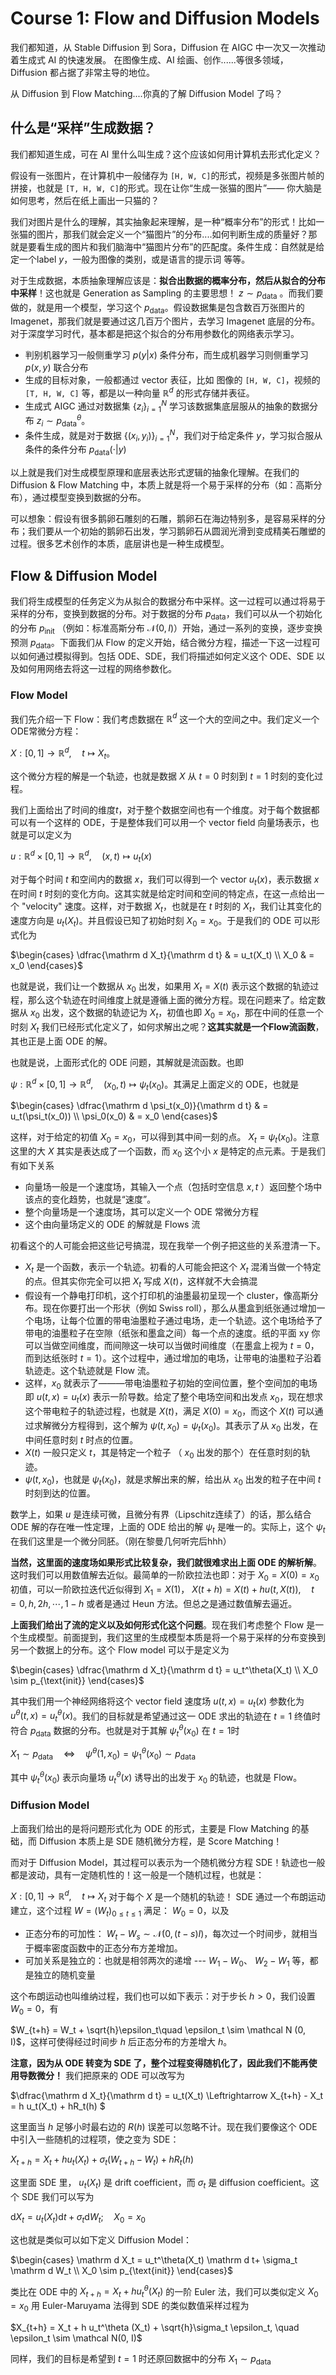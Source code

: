 # Course 1: Flow and Diffusion Models

我们都知道，从 Stable Diffusion 到 Sora，Diffusion 在 AIGC 中一次又一次推动着生成式 AI 的快速发展。 在图像生成、AI 绘画、创作......等很多领域， Diffusion 都占据了非常主导的地位。

从 Diffusion 到 Flow Matching....你真的了解 Diffusion Model 了吗？

## 什么是“采样”生成数据？

我们都知道生成，可在 AI 里什么叫生成？这个应该如何用计算机去形式化定义？

假设有一张图片，在计算机中一般储存为 `[H, W, C]`的形式，视频是多张图片帧的拼接，也就是 `[T, H, W, C]`的形式。现在让你“生成一张猫的图片”—— 你大脑是如何思考，然后在纸上画出一只猫的？

我们对图片是什么的理解，其实抽象起来理解，是一种“概率分布”的形式！比如一张猫的图片，那我们就会定义一个“猫图片”的分布....如何判断生成的质量好？那就是要看生成的图片和我们脑海中“猫图片分布”的匹配度。条件生成：自然就是给定一个label $y$，一般为图像的类别，或是语言的提示词 等等。

对于生成数据，本质抽象理解应该是：**拟合出数据的概率分布，然后从拟合的分布中采样**！这也就是 Generation as Sampling 的主要思想！ $z\sim p_{\text{data}}$ 。而我们要做的，就是用一个模型，学习这个 $p_{\text{data}}$。假设数据集是包含数百万张图片的 Imagenet，那我们就是要通过这几百万个图片，去学习 Imagenet 底层的分布。对于深度学习时代，基本都是把这个拟合的分布用参数化的网络表示学习。

- 判别机器学习一般侧重学习 $p(y|x)$ 条件分布，而生成机器学习则侧重学习  $p(x, y)$ 联合分布
- 生成的目标对象，一般都通过 vector 表征，比如 图像的 `[H, W, C]`，视频的 `[T, H, W, C]`  等，都是以一种向量 $\mathbb{R}^d$ 的形式存储并表征。
- 生成式 AIGC 通过对数据集 $\{z_i\}_{i=1}^N$ 学习该数据集底层服从的抽象的数据分布 $z_i\sim p_{\text{data}}^\theta$。
- 条件生成，就是对于数据 $\{(x_i, y_i)\}_{i=1}^N$，我们对于给定条件 $y$，学习拟合服从条件的条件分布 $p_{\text{data}}(\cdot | y)$

以上就是我们对生成模型原理和底层表达形式逻辑的抽象化理解。在我们的 Diffusion & Flow Matching 中，本质上就是将一个易于采样的分布（如：高斯分布），通过模型变换到数据的分布。

可以想象：假设有很多鹅卵石雕刻的石雕，鹅卵石在海边特别多，是容易采样的分布；我们要从一个初始的鹅卵石出发，学习鹅卵石从圆润光滑到变成精美石雕塑的过程。很多艺术创作的本质，底层讲也是一种生成模型。

## Flow & Diffusion Model

我们将生成模型的任务定义为从拟合的数据分布中采样。这一过程可以通过将易于采样的分布，变换到数据的分布。对于数据的分布 $p_{\text{data}}$，我们可以从一个初始化的分布 $p_{\text{init}}$ （例如：标准高斯分布 $\mathcal N(0, I)$）开始，通过一系列的变换，逐步变换预测 $p_{\text{data}}$。下面我们从 Flow 的定义开始，结合微分方程，描述一下这一过程可以如何通过模拟得到。包括 ODE、SDE，我们将描述如何定义这个 ODE、SDE 以及如何用网络去将这一过程的网络参数化。

### Flow Model

我们先介绍一下 Flow：我们考虑数据在 $\mathbb{R}^d$ 这一个大的空间之中。我们定义一个ODE常微分方程：

$X: [0, 1] \to \mathbb{R}^d, \quad t \mapsto X_t$。

这个微分方程的解是一个轨迹，也就是数据 $X$ 从 $t=0$ 时刻到 $t=1$ 时刻的变化过程。

我们上面给出了时间的维度$t$，对于整个数据空间也有一个维度。对于每个数据都可以有一个这样的 ODE，于是整体我们可以用一个 vector field 向量场表示，也就是可以定义为

$u: \mathbb{R}^d \times [0, 1]\to \mathbb{R}^d, \quad (x, t)\mapsto u_t(x)$

对于每个时间 $t$ 和空间内的数据 $x$，我们可以得到一个 vector $u_t(x)$，表示数据 $x$ 在时间 $t$ 时刻的变化方向。这其实就是给定时间和空间的特定点，在这一点给出一个 "velocity" 速度。这样，对于数据 $X_t$，也就是在 $t$ 时刻的 $X_t$，我们让其变化的速度方向是 $u_t(X_t)$。并且假设已知了初始时刻 $X_0 = x_0$。于是我们的 ODE 可以形式化为

$\begin{cases} \dfrac{\mathrm d X_t}{\mathrm d t} & = u_t(X_t) \\ X_0 & = x_0 \end{cases}$

也就是说，我们让一个数据从 $x_0$ 出发，如果用 $X_t = X(t)$ 表示这个数据的轨迹过程，那么这个轨迹在时间维度上就是遵循上面的微分方程。现在问题来了。给定数据从 $x_0$ 出发，这个数据的轨迹记为  $X_t$，初值也即 $X_0 = x_0$，那在中间的任意一个时刻 $X_t$ 我们已经形式化定义了，如何求解出之呢？**这其实就是一个Flow流函数**，其也正是上面 ODE 的解。

也就是说，上面形式化的 ODE 问题，其解就是流函数。也即

$\psi: \mathbb{R}^d\times [0, 1]\to \mathbb{R}^d , \quad (x_0, t) \mapsto \psi_t(x_0)$。其满足上面定义的 ODE，也就是

$\begin{cases} \dfrac{\mathrm d \psi_t(x_0)}{\mathrm d t} & = u_t(\psi_t(x_0)) \\ \psi_0(x_0) & = x_0 \end{cases}$

这样，对于给定的初值 $X_0 = x_0$，可以得到其中间一刻的点。 $X_t = \psi_t(x_0)$。注意这里的大 $X$ 其实是表达成了一个函数，而 $x_0$ 这个小 $x$ 是特定的点元素。于是我们有如下关系

- 向量场一般是一个速度场，其输入一个点（包括时空信息 $x, t$ ）返回整个场中该点的变化趋势，也就是“速度”。
- 整个向量场是一个速度场，其可以定义一个 ODE 常微分方程
- 这个由向量场定义的 ODE 的解就是 Flows 流

初看这个的人可能会把这些记号搞混，现在我举一个例子把这些的关系澄清一下。

- $X_t$ 是一个函数，表示一个轨迹。初看的人可能会把这个 $X_t$ 混淆当做一个特定的点。但其实你完全可以把 $X_t$ 写成 $X(t)$，这样就不大会搞混
- 假设有一个静电打印机，这个打印机的油墨最初呈现一个 cluster，像高斯分布。现在你要打出一个形状（例如 Swiss roll），那么从墨盒到纸张通过增加一个电场，让每个位置的带电油墨粒子通过电场，走一个轨迹。这个电场给予了带电的油墨粒子在空隙（纸张和墨盒之间）每一个点的速度。纸的平面 xy 你可以当做空间维度，而间隙这一块可以当做时间维度（在墨盒上视为 $t=0$，而到达纸张时 $t=1$）。这个过程中，通过增加的电场，让带电的油墨粒子沿着轨迹走。这个轨迹就是 Flow 流。
- 这样，$x_0$ 就表示了———带电油墨粒子初始的空间位置，整个空间加的电场即 $u(t, x) = u_t(x)$ 表示一阶导数。给定了整个电场空间和出发点 $x_0$，现在想求这个带电粒子的轨迹过程，也就是 $X(t)$，满足 $X(0)=x_0$，而这个 $X(t)$ 可以通过求解微分方程得到，这个解为 $\psi(t, x_0) = \psi_t(x_0)$。其表示了从 $x_0$ 出发，在中间任意时刻 $t$ 时点的位置。
- $X(t)$ 一般只定义 $t$，其是特定一个粒子 （ $x_0$ 出发的那个）在任意时刻的轨迹。
- $\psi(t, x_0)$，也就是 $\psi_t(x_0)$，就是求解出来的解，给出从 $x_0$ 出发的粒子在中间 $t$ 时刻到达的位置。

数学上，如果 $u$ 是连续可微，且微分有界（Lipschitz连续了）的话，那么结合 ODE 解的存在唯一性定理，上面的 ODE 给出的解 $\psi_t$ 是唯一的。实际上，这个 $\psi_t$ 在我们这里是一个微分同胚。（刚在黎曼几何听完后hhh）

**当然，这里面的速度场如果形式比较复杂，我们就很难求出上面 ODE 的解析解**。这时我们可以用数值解去近似。最简单的一阶欧拉法也即：对于 $X_0=X(0)=x_0$ 初值，可以一阶欧拉迭代近似得到 $X_1 = X(1)$， $X(t+h) = X(t) + h u(t, X(t)), \quad t = 0, h, 2h, \cdots, 1-h$
或者是通过 Heun 方法。但总之是通过数值解去逼近。

**上面我们给出了流的定义以及如何形式化这个问题**。现在我们考虑整个 Flow 是一个生成模型。前面提到，我们这里的生成模型本质是将一个易于采样的分布变换到另一个数据上的分布。这个 Flow model 可以于是定义为

$\begin{cases} \dfrac{\mathrm d X_t}{\mathrm d t}  = u_t^\theta(X_t) \\ X_0 \sim p_{\text{init}} \end{cases}$

其中我们用一个神经网络将这个 vector field 速度场 $u(t, x) = u_t(x)$ 参数化为 $u^\theta(t, x) = u_t^\theta(x)$。我们的目标就是希望通过这一 ODE 求出的轨迹在 $t=1$ 终值时符合 $p_{\text{data}}$ 数据的分布。也就是对于其解 $\psi_t^\theta(x_0)$ 在 $t=1$时

$X_1 \sim p_{\text{data}}\quad \Leftrightarrow\quad \psi^\theta(1, x_0) = \psi_{1}^\theta(x_0) \sim p_{\text{data}}$

其中 $\psi_t^\theta(x_0)$ 表示向量场 $u_t^\theta(x)$ 诱导出的出发于 $x_0$ 的轨迹，也就是 Flow。

### Diffusion Model

上面我们给出的是将问题形式化为 ODE 的形式，主要是 Flow Matching 的基础，而 Diffusion 本质上是 SDE 随机微分方程，是 Score Matching！

而对于 Diffusion Model，其过程可以表示为一个随机微分方程 SDE！轨迹也一般都是波动，具有一定随机性的！这一般是一个随机过程，也就是：

$X: [0, 1] \to \mathbb{R}^d,\quad t\mapsto X_t$ 对于每个 $X$ 是一个随机的轨迹！ SDE 通过一个布朗运动建立，这个过程 $W = (W_t)_{0\leq t \leq 1}$ 满足： $W_0 = 0$，以及

- 正态分布的可加性： $W_t - W_s \sim \mathcal N (0, (t-s)I)$，每次过一个时间步，就相当于概率密度函数中的正态分布方差增加。
- 可加关系是独立的：也就是相邻两次的递增 --- $W_1 - W_0$、 $W_2 - W_1$ 等，都是独立的随机变量

这个布朗运动也叫维纳过程，我们也可以如下表示：对于步长 $h>0$，我们设置 $W_0 = 0$，有

$W_{t+h} = W_t + \sqrt{h}\epsilon_t\quad \epsilon_t \sim \mathcal N (0, I)$，这样可使得经过时间步 $h$ 后正态分布的方差增大 $h$。

**注意，因为从 ODE 转变为 SDE 了，整个过程变得随机化了，因此我们不能再使用导数微分！** 我们把原来的 ODE 可以改写为

$\dfrac{\mathrm d X_t}{\mathrm d t} = u_t(X_t) \Leftrightarrow X_{t+h} - X_t = h u_t(X_t) + hR_t(h) $

这里面当 $h$ 足够小时最右边的 $R(h)$ 误差可以忽略不计。现在我们要像这个 ODE 中引入一些随机的过程项，使之变为 SDE：

$X_{t+h} = X_t + h u_t(X_t) +  \sigma_t(W_{t+h}-W_t) + hR_t(h)$

这里面 SDE 里， $u_t(X_t)$ 是 drift coefficient，而 $\sigma_t$ 是 diffusion coefficient。这个 SDE 我们可以写为

$\mathrm d X_t = u_t(X_t) \mathrm d t + \sigma_t \mathrm d W_t; \quad X_0 = x_0$

这也就是类似可以如下定义 Diffusion Model：

$\begin{cases} \mathrm d X_t  = u_t^\theta(X_t) \mathrm d t+ \sigma_t \mathrm d W_t \\ X_0 \sim p_{\text{init}} \end{cases}$

类比在 ODE 中的 $X_{t+h} = X_t + h u_t^\theta (X_t)$ 的一阶 Euler 法，我们可以类似定义 $X_0 = x_0$ 用 Euler-Maruyama 法得到 SDE 的类似数值采样过程为

$X_{t+h} = X_t + h u_t^\theta (X_t) + \sqrt{h}\sigma_t \epsilon_t, \quad \epsilon_t \sim \mathcal N(0, I)$

同样，我们的目标是希望到 $t=1$ 时还原回数据中的分布 $X_1 \sim p_{\text{data}}$
